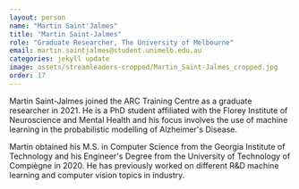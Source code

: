 ```yaml
---
layout: person
name: "Martin Saint'Jalmes"
title: "Martin Saint-Jalmes"
role: "Graduate Researcher, The University of Melbourne"
email: martin.saintjalmes@student.unimelb.edu.au
categories: jekyll update
image: assets/streamleaders-cropped/Martin_Saint-Jalmes_cropped.jpg
order: 17
---
```

Martin Saint-Jalmes joined the ARC Training Centre as a graduate researcher in 2021. He is a PhD student affiliated with the Florey Institute of Neuroscience and Mental Health and his focus involves the use of machine learning in the probabilistic modelling of Alzheimer's Disease.

Martin obtained his M.S. in Computer Science from the Georgia Institute of Technology and his Engineer's Degree from the University of Technology of Compiègne in 2020. He has previously worked on different R&D machine learning and computer vision topics in industry.
